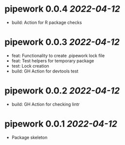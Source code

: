 # pipework 0.0.4 *2022-04-12*

- build: Action for R package checks

# pipework 0.0.3 *2022-04-12*

- feat: Functionality to create .pipework lock file
- feat: Test helpers for temporary package
- test: Lock creation
- build: GH Action for devtools test

# pipework 0.0.2 *2022-04-12*

- build: GH Action for checking lintr

# pipework 0.0.1 *2022-04-12*

-   Package skeleton

